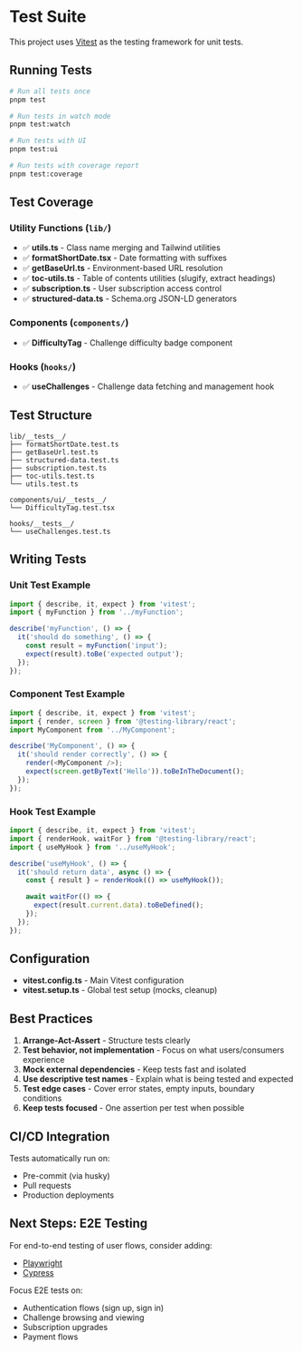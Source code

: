 # Test Suite

This project uses [Vitest](https://vitest.dev/) as the testing framework for unit tests.

## Running Tests

```bash
# Run all tests once
pnpm test

# Run tests in watch mode
pnpm test:watch

# Run tests with UI
pnpm test:ui

# Run tests with coverage report
pnpm test:coverage
```

## Test Coverage

### Utility Functions (`lib/`)

- ✅ **utils.ts** - Class name merging and Tailwind utilities
- ✅ **formatShortDate.tsx** - Date formatting with suffixes
- ✅ **getBaseUrl.ts** - Environment-based URL resolution
- ✅ **toc-utils.ts** - Table of contents utilities (slugify, extract headings)
- ✅ **subscription.ts** - User subscription access control
- ✅ **structured-data.ts** - Schema.org JSON-LD generators

### Components (`components/`)

- ✅ **DifficultyTag** - Challenge difficulty badge component

### Hooks (`hooks/`)

- ✅ **useChallenges** - Challenge data fetching and management hook

## Test Structure

```
lib/__tests__/
├── formatShortDate.test.ts
├── getBaseUrl.test.ts
├── structured-data.test.ts
├── subscription.test.ts
├── toc-utils.test.ts
└── utils.test.ts

components/ui/__tests__/
└── DifficultyTag.test.tsx

hooks/__tests__/
└── useChallenges.test.ts
```

## Writing Tests

### Unit Test Example

```typescript
import { describe, it, expect } from 'vitest';
import { myFunction } from '../myFunction';

describe('myFunction', () => {
  it('should do something', () => {
    const result = myFunction('input');
    expect(result).toBe('expected output');
  });
});
```

### Component Test Example

```typescript
import { describe, it, expect } from 'vitest';
import { render, screen } from '@testing-library/react';
import MyComponent from '../MyComponent';

describe('MyComponent', () => {
  it('should render correctly', () => {
    render(<MyComponent />);
    expect(screen.getByText('Hello')).toBeInTheDocument();
  });
});
```

### Hook Test Example

```typescript
import { describe, it, expect } from 'vitest';
import { renderHook, waitFor } from '@testing-library/react';
import { useMyHook } from '../useMyHook';

describe('useMyHook', () => {
  it('should return data', async () => {
    const { result } = renderHook(() => useMyHook());

    await waitFor(() => {
      expect(result.current.data).toBeDefined();
    });
  });
});
```

## Configuration

- **vitest.config.ts** - Main Vitest configuration
- **vitest.setup.ts** - Global test setup (mocks, cleanup)

## Best Practices

1. **Arrange-Act-Assert** - Structure tests clearly
2. **Test behavior, not implementation** - Focus on what users/consumers experience
3. **Mock external dependencies** - Keep tests fast and isolated
4. **Use descriptive test names** - Explain what is being tested and expected
5. **Test edge cases** - Cover error states, empty inputs, boundary conditions
6. **Keep tests focused** - One assertion per test when possible

## CI/CD Integration

Tests automatically run on:

- Pre-commit (via husky)
- Pull requests
- Production deployments

## Next Steps: E2E Testing

For end-to-end testing of user flows, consider adding:

- [Playwright](https://playwright.dev/)
- [Cypress](https://www.cypress.io/)

Focus E2E tests on:

- Authentication flows (sign up, sign in)
- Challenge browsing and viewing
- Subscription upgrades
- Payment flows
